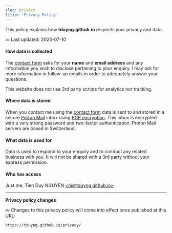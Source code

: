 ```yaml
---
slug: privacy
title: 'Privacy Policy'
---
```

This policy explains how **tduyng.github.io** respects your privacy and data.

💤 Last updated: 2023-07-10

#### How data is collected

The [contact form](/contact/) asks for your **name** and **email address** and any information you wish to disclose pertaining to your enquiry. I may ask for more information in follow-up emails in order to adequately answer your questions.

This website does not use 3rd party scripts for analytics nor tracking.

#### Where data is stored

When you contact me using the [contact form](/contact/) data is sent to and stored in a secure [Proton Mail](https://proton.me/mail/security) inbox using [PGP encryption](/2023/07/14/pgp-email-encryption-aws-cloudflare-worker/). This inbox is encrypted with a very strong password and two-factor authentication. Proton Mail servers are based in Switzerland.

#### What data is used for

Data is used to respond to your enquiry and to conduct any related business with you. It will not be shared with a 3rd party without your express permission.

#### Who has access

Just me; Tien Duy NGUYEN [\<hi@tduyng.github.io\>](mailto:hi@tduyng.github.io)

* * *

**Privacy policy changes**

💤 Changes to this privacy policy will come into effect once published at this URL:

`https://tduyng.github.io/privacy/`

